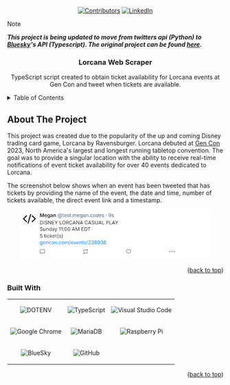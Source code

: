 
<a name="readme-top"></a>
<div align="center">

[![Contributors][contributors-shield]][contributors-url] [![LinkedIn][linkedin-shield]][linkedin-url]

</div>

> [!NOTE]
> ***This project is being updated to move from twitters api (Python) to [Bluesky](https://bsky.app/)'s API (Typescript). The original project can be found [here](https://github.com/mriffey1/lorcana-scraper-2023).***

<h3 align="center">Lorcana Web Scraper</h3>
  <p align="center">
    TypeScript script created to obtain ticket availability for Lorcana events at Gen Con and tweet when tickets are available.
</div>

<details>
  <summary>Table of Contents</summary>
  <ol>
    <li>
      <a href="#about-the-project">About The Project</a>
      <ul>
        <li><a href="#built-with">Built With</a></li>
      </ul>
    </li>
  </ol>
</details>

## About The Project

This project was created due to the popularity of the up and coming Disney trading card game, Lorcana by Ravensburger. Lorcana debuted at [Gen Con](https://www.gencon.com/) 2023, North America's largest and longest running tabletop convention. The goal was to provide a singular location with the ability to receive real-time notifications of event ticket availability for over 40 events dedicated to Lorcana.

The screenshot below shows when an event has been tweeted that has tickets by providing the name of the event, the date and time, number of tickets available, the direct event link and a timestamp.

<div align="center">
<img src="assets/tweet_screenshot.png" alt-text="screen shot of tweet sent out" width="450" alt="screenshot showing tweet example">
</div>

<p align="right">
  (<a href="#readme-top">back to top</a>)
</p>

### Built With

<div align="center">
<table>
  <tr>
  <td align="center">

  ![DOTENV](https://img.shields.io/badge/DOTENV-ECD53F?style=for-the-badge&logo=DOTENV&logoColor=black)

  </td>
  <td align="center">

  ![TypeScript](https://img.shields.io/badge/TypeScript-3178C6?style=for-the-badge&logo=TypeScript&logoColor=white)

  </td>
  <td align="center">

  ![Visual Studio Code](https://img.shields.io/badge/Visual%20Studio%20Code-0078d7.svg?style=for-the-badge&logo=visual-studio-code&logoColor=white)

  </td>
  </tr>
  <tr>
  <td align="center">

  ![Google Chrome](https://img.shields.io/badge/Google%20Chrome-4285F4?style=for-the-badge&logo=GoogleChrome&logoColor=white)

  </td>
  <td align="center">

  ![MariaDB](https://img.shields.io/badge/MariaDB-003545?style=for-the-badge&logo=mariadb&logoColor=white)

  </td>
  <td align="center">

  ![Raspberry Pi](https://img.shields.io/badge/-RaspberryPi-C51A4A?style=for-the-badge&logo=Raspberry-Pi)

  </td>
  </tr>
  <tr>
  <td align="center">

  ![BlueSky](https://img.shields.io/badge/BlueSky-0285FF.svg?style=for-the-badge&logo=BlueSky&logoColor=white)

  </td>
  <td align="center">

  ![GitHub](https://img.shields.io/badge/github-%23121011.svg?style=for-the-badge&logo=github&logoColor=white)

  </td>
  <td align="center">
  </td>
  </tr>
 </table>

</div>

<p align="right">(<a href="#readme-top">back to top</a>)</p>

[contributors-shield]: https://img.shields.io/github/contributors/mriffey1/lorcana-scraper.svg?style=for-the-badge
[contributors-url]: https://github.com/mriffey1/lorcana-scraper/graphs/contributors
[linkedin-shield]: https://img.shields.io/badge/-LinkedIn-black.svg?style=for-the-badge&logo=linkedin&colorB=555
[linkedin-url]: https://linkedin.com/in/mriffey
